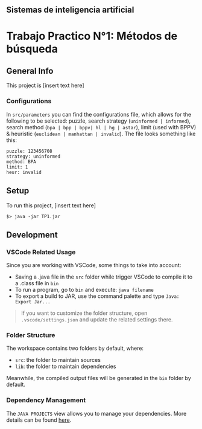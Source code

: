 ## Sistemas de inteligencia artificial

# Trabajo Practico N°1: Métodos de búsqueda

## General Info

This project is [insert text here]

### Configurations

In `src/parameters` you can find the configurations file, which allows for the following to be selected: puzzle, search strategy (`uninformed | informed`), search method (`bpa | bpp | bppv| hl | hg | astar`), limit (used with BPPV) & heuristic (`euclidean | manhattan | invalid`).
The file looks something like this:

```
puzzle: 123456708
strategy: uninformed
method: BPA
limit: 1
heur: invalid
```

## Setup

To run this project, [insert text here]

```
$> java -jar TP1.jar
```

## Development

### VSCode Related Usage

Since you are working with VSCode, some things to take into account:

-   Saving a .java file in the `src` folder while trigger VSCode to compile it to a .class file in `bin`
-   To run a program, go to `bin` and execute: `java filename`
-   To export a build to JAR, use the command palette and type `Java: Export Jar...`

> If you want to customize the folder structure, open `.vscode/settings.json` and update the related settings there.

### Folder Structure

The workspace contains two folders by default, where:

-   `src`: the folder to maintain sources
-   `lib`: the folder to maintain dependencies

Meanwhile, the compiled output files will be generated in the `bin` folder by default.

### Dependency Management

The `JAVA PROJECTS` view allows you to manage your dependencies. More details can be found [here](https://github.com/microsoft/vscode-java-dependency#manage-dependencies).

